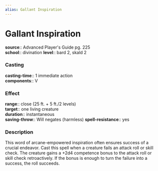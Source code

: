 ```yaml
---
alias: Gallant Inspiration
---
```


# Gallant Inspiration 

**source**:: Advanced Player's Guide pg. 225  
**school**:: divination
**level**:: bard 2, skald 2

### Casting 

**casting-time**:: 1 immediate action  
**components**:: V

### Effect 

**range**:: close (25 ft. + 5 ft./2 levels)  
**target**:: one living creature  
**duration**:: instantaneous  
**saving-throw**:: Will negates (harmless)
**spell-resistance**:: yes

### Description 

This word of arcane-empowered inspiration often ensures success of a crucial endeavor. Cast this spell when a creature fails an attack roll or skill check. The creature gains a +2d4 competence bonus to the attack roll or skill check retroactively. If the bonus is enough to turn the failure into a success, the roll succeeds.
